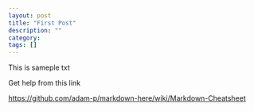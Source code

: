 ```yaml
---
layout: post
title: "First Post"
description: ""
category: 
tags: []
---
```

This is sameple txt

Get help from this link

https://github.com/adam-p/markdown-here/wiki/Markdown-Cheatsheet

